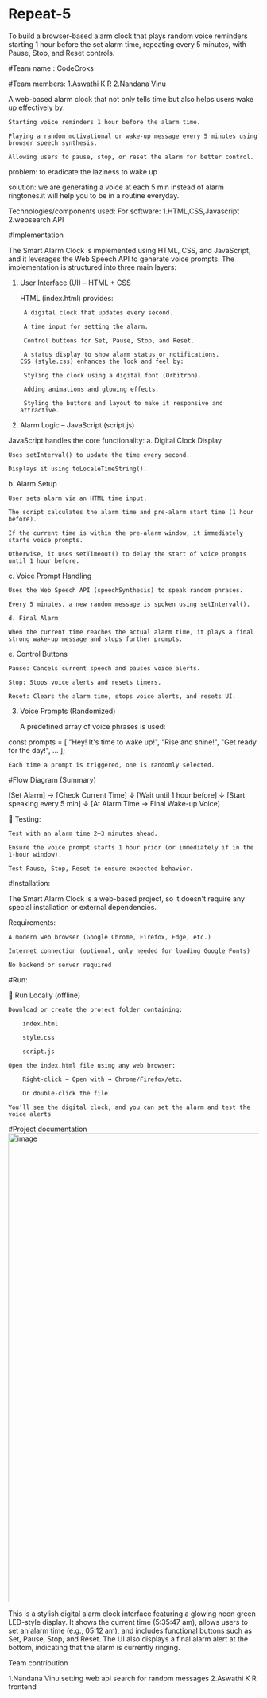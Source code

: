 # Repeat-5

To build a browser-based alarm clock that plays random voice reminders starting 1 hour before the set alarm time, repeating every 5 minutes, with Pause, Stop, and Reset controls.

#Team name : CodeCroks

#Team members:
  1.Aswathi K R
  2.Nandana Vinu
  
   A web-based alarm clock that not only tells time but also helps users wake up effectively by:

    Starting voice reminders 1 hour before the alarm time.

    Playing a random motivational or wake-up message every 5 minutes using browser speech synthesis.

    Allowing users to pause, stop, or reset the alarm for better control.

problem: to eradicate the laziness to wake up

solution: we are generating a voice at each 5 min instead of alarm ringtones.it will help you to be in a routine everyday.

Technologies/components used:
For software:
  1.HTML,CSS,Javascript
  2.websearch API

#Implementation 

The Smart Alarm Clock is implemented using HTML, CSS, and JavaScript, and it leverages the Web Speech API to generate voice prompts. The implementation is structured into three main layers:
1. User Interface (UI) – HTML + CSS

    HTML (index.html) provides:

        A digital clock that updates every second.

        A time input for setting the alarm.

        Control buttons for Set, Pause, Stop, and Reset.

        A status display to show alarm status or notifications.
       CSS (style.css) enhances the look and feel by:

        Styling the clock using a digital font (Orbitron).

        Adding animations and glowing effects.

        Styling the buttons and layout to make it responsive and attractive.

2. Alarm Logic – JavaScript (script.js)

JavaScript handles the core functionality:
a. Digital Clock Display

    Uses setInterval() to update the time every second.

    Displays it using toLocaleTimeString().
b. Alarm Setup

    User sets alarm via an HTML time input.

    The script calculates the alarm time and pre-alarm start time (1 hour before).

    If the current time is within the pre-alarm window, it immediately starts voice prompts.

    Otherwise, it uses setTimeout() to delay the start of voice prompts until 1 hour before.

c. Voice Prompt Handling

    Uses the Web Speech API (speechSynthesis) to speak random phrases.

    Every 5 minutes, a new random message is spoken using setInterval().

    d. Final Alarm

    When the current time reaches the actual alarm time, it plays a final strong wake-up message and stops further prompts.

e. Control Buttons

    Pause: Cancels current speech and pauses voice alerts.

    Stop: Stops voice alerts and resets timers.

    Reset: Clears the alarm time, stops voice alerts, and resets UI.

3. Voice Prompts (Randomized)

    A predefined array of voice phrases is used:

const prompts = [
  "Hey! It's time to wake up!",
  "Rise and shine!",
  "Get ready for the day!",
  ...
];

    Each time a prompt is triggered, one is randomly selected.
#Flow Diagram (Summary)

[Set Alarm] → [Check Current Time]
       ↓
[Wait until 1 hour before]
       ↓
[Start speaking every 5 min]
       ↓
[At Alarm Time → Final Wake-up Voice]

🧪 Testing:

    Test with an alarm time 2–3 minutes ahead.

    Ensure the voice prompt starts 1 hour prior (or immediately if in the 1-hour window).

    Test Pause, Stop, Reset to ensure expected behavior.

#Installation:

The Smart Alarm Clock is a web-based project, so it doesn't require any special installation or external dependencies.

 Requirements:

    A modern web browser (Google Chrome, Firefox, Edge, etc.)

    Internet connection (optional, only needed for loading Google Fonts)

    No backend or server required
#Run:

🔹 Run Locally (offline)

    Download or create the project folder containing:

        index.html

        style.css

        script.js

    Open the index.html file using any web browser:

        Right-click → Open with → Chrome/Firefox/etc.

        Or double-click the file

    You’ll see the digital clock, and you can set the alarm and test the voice alerts

#Project documentation
<img width="899" height="943" alt="image" src="https://github.com/user-attachments/assets/d43c26d8-dc91-4698-a4f3-273ec87ea338" />

This is a stylish digital alarm clock interface featuring a glowing neon green LED-style display. It shows the current time (5:35:47 am), allows users to set an alarm time (e.g., 05:12 am), and includes functional buttons such as Set, Pause, Stop, and Reset. The UI also displays a final alarm alert at the bottom, indicating that the alarm is currently ringing.

Team contribution

1.Nandana Vinu setting web api search for random messages
2.Aswathi K R frontend


